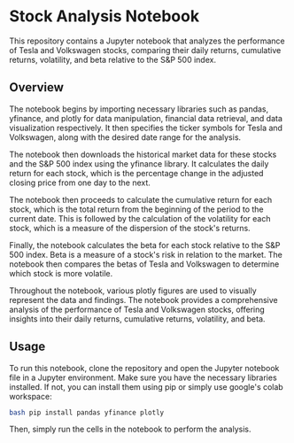 # Stock Analysis Notebook

This repository contains a Jupyter notebook that analyzes the performance of Tesla and Volkswagen stocks, comparing their daily returns, cumulative returns, volatility, and beta relative to the S&P 500 index.

## Overview

The notebook begins by importing necessary libraries such as pandas, yfinance, and plotly for data manipulation, financial data retrieval, and data visualization respectively. It then specifies the ticker symbols for Tesla and Volkswagen, along with the desired date range for the analysis.

The notebook then downloads the historical market data for these stocks and the S&P 500 index using the yfinance library. It calculates the daily return for each stock, which is the percentage change in the adjusted closing price from one day to the next.

The notebook then proceeds to calculate the cumulative return for each stock, which is the total return from the beginning of the period to the current date. This is followed by the calculation of the volatility for each stock, which is a measure of the dispersion of the stock's returns.

Finally, the notebook calculates the beta for each stock relative to the S&P 500 index. Beta is a measure of a stock's risk in relation to the market. The notebook then compares the betas of Tesla and Volkswagen to determine which stock is more volatile.

Throughout the notebook, various plotly figures are used to visually represent the data and findings. The notebook provides a comprehensive analysis of the performance of Tesla and Volkswagen stocks, offering insights into their daily returns, cumulative returns, volatility, and beta.

## Usage

To run this notebook, clone the repository and open the Jupyter notebook file in a Jupyter environment. Make sure you have the necessary libraries installed. If not, you can install them using pip or simply use google's colab workspace:

```bash
bash pip install pandas yfinance plotly
```


Then, simply run the cells in the notebook to perform the analysis.
